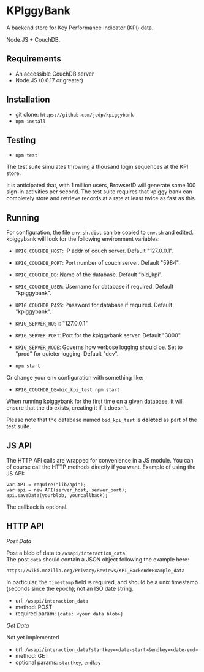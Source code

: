KPIggyBank
==========

A backend store for Key Performance Indicator (KPI) data.

Node.JS + CouchDB.

Requirements
------------

- An accessible CouchDB server
- Node.JS (0.6.17 or greater)

Installation
------------

- git clone: `https://github.com/jedp/kpiggybank`
- `npm install`

Testing
-------

- `npm test`

The test suite simulates throwing a thousand login sequences at the KPI store.

It is anticipated that, with 1 million users, BrowserID will generate some 
100 sign-in activities per second.  The test suite requires that kpiggy bank
can completely store and retrieve records at a rate at least twice as fast
as this.

Running
-------

For configuration, the file `env.sh.dist` can be copied to `env.sh` and edited.
kpiggybank will look for the following environment variables:

- `KPIG_COUCHDB_HOST`: IP addr of couch server.  Default "127.0.0.1".
- `KPIG_COUCHDB_PORT`: Port number of couch server.  Default "5984".
- `KPIG_COUCHDB_DB`: Name of the database.  Default "bid_kpi".
- `KPIG_COUCHDB_USER`: Username for database if required.  Default "kpiggybank".
- `KPIG_COUCHDB_PASS`: Password for database if required.  Default "kpiggybank".
- `KPIG_SERVER_HOST`: "127.0.0.1"
- `KPIG_SERVER_PORT`: Port for the kpiggybank server.  Default "3000".
- `KPIG_SERVER_MODE`: Governs how verbose logging should be.  Set to "prod" for quieter logging.  Default "dev".

- `npm start`

Or change your env configuration with something like:

- `KPIG_COUCHDB_DB=bid_kpi_test npm start`

When running kpiggybank for the first time on a given database, it will 
ensure that the db exists, creating it if it doesn't.

Please note that the database named `bid_kpi_test` is **deleted** as part of the 
test suite.


JS API
------

The HTTP API calls are wrapped for convenience in a JS module.  You can of 
course call the HTTP methods directly if you want.  Example of using the JS
API:

    var API = require("lib/api");
    var api = new API(server_host, server_port);
    api.saveData(yourblob, yourcallback);

The callback is optional.

HTTP API
--------

*Post Data*

Post a blob of data to `/wsapi/interaction_data`.  
The post `data` should contain a JSON object following
the example here:

    https://wiki.mozilla.org/Privacy/Reviews/KPI_Backend#Example_data

In particular, the `timestamp` field is required, and should be a unix 
timestamp (seconds since the epoch); not an ISO date string.

- url: `/wsapi/interaction_data`
- method: POST
- required param: `{data: <your data blob>}`

*Get Data*

Not yet implemented

- url: `/wsapi/interaction_data?startkey=<date-start>&endkey=<date-end>`
- method: GET
- optional params: `startkey`, `endkey`


